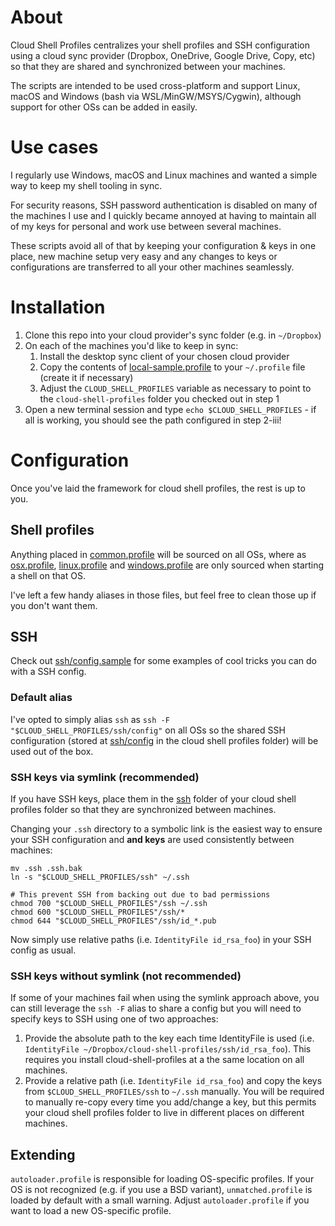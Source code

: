 # About
Cloud Shell Profiles centralizes your shell profiles and SSH configuration using
a cloud sync provider (Dropbox, OneDrive, Google Drive, Copy, etc) so that they
are shared and synchronized between your machines.

The scripts are intended to be used cross-platform and support Linux, macOS
and Windows (bash via WSL/MinGW/MSYS/Cygwin), although support for other OSs can
be added in easily.

# Use cases
I regularly use Windows, macOS and Linux machines and wanted a simple way to keep
my shell tooling in sync.

For security reasons, SSH password authentication is disabled on many of the
machines I use and I quickly became annoyed at having to maintain all of my keys
for personal and work use between several machines.

These scripts avoid all of that by keeping your configuration & keys in one
place, new machine setup very easy and any changes to keys or configurations are
transferred to all your other machines seamlessly.

# Installation
1. Clone this repo into your cloud provider's sync folder (e.g. in `~/Dropbox`)
2. On each of the machines you'd like to keep in sync:
    1. Install the desktop sync client of your chosen cloud provider
    2. Copy the contents of [local-sample.profile](local-sample.profile) to your  `~/.profile` file (create it if necessary)
    3. Adjust the `CLOUD_SHELL_PROFILES` variable as necessary to point to the `cloud-shell-profiles` folder you checked out in step 1
3. Open a new terminal session and type `echo $CLOUD_SHELL_PROFILES` - if all is working, you should see the path configured in step 2-iii!

# Configuration
Once you've laid the framework for cloud shell profiles, the rest is up to you.

## Shell profiles
Anything placed in [common.profile](common.profile) will be sourced on all
OSs, where as [osx.profile](osx.profile), [linux.profile](linux.profile) and
[windows.profile](windows.profile) are only sourced when starting a shell on
that OS.

I've left a few handy aliases in those files, but feel free to clean those up if
you don't want them.

## SSH
Check out [ssh/config.sample](ssh/config.sample) for some examples of cool
tricks you can do with a SSH config.

### Default alias
I've opted to simply alias `ssh` as `ssh -F "$CLOUD_SHELL_PROFILES/ssh/config"`
on all OSs so the shared SSH configuration (stored at [ssh/config](ssh/config)
in the cloud shell profiles folder) will be used out of the box.

### SSH keys via symlink (recommended)
If you have SSH keys, place them in the [ssh](ssh) folder of your cloud shell
profiles folder so that they are synchronized between machines.

Changing your `.ssh` directory to a symbolic link is the easiest way to ensure
your SSH configuration and **and keys** are used consistently between machines:
```
mv .ssh .ssh.bak
ln -s "$CLOUD_SHELL_PROFILES/ssh" ~/.ssh

# This prevent SSH from backing out due to bad permissions
chmod 700 "$CLOUD_SHELL_PROFILES"/ssh ~/.ssh
chmod 600 "$CLOUD_SHELL_PROFILES"/ssh/*
chmod 644 "$CLOUD_SHELL_PROFILES"/ssh/id_*.pub
```

Now simply use relative paths (i.e. `IdentityFile id_rsa_foo`) in your SSH
config as usual.

### SSH keys without symlink (not recommended)
If some of your machines fail when using the symlink approach above, you can
still leverage the `ssh -F` alias to share a config but you will need to specify
keys to SSH using one of two approaches:
1. Provide the absolute path to the key each time IdentityFile is used (i.e.
   `IdentityFile ~/Dropbox/cloud-shell-profiles/ssh/id_rsa_foo`). This requires
   you install cloud-shell-profiles at a the same location on all machines.
2. Provide a relative path (i.e. `IdentityFile id_rsa_foo`) and copy the keys
   from `$CLOUD_SHELL_PROFILES/ssh` to `~/.ssh` manually. You will be required
   to manually re-copy every time you add/change a key, but this permits your
   cloud shell profiles folder to live in different places on different
   machines.

## Extending
`autoloader.profile` is responsible for loading OS-specific profiles. If your OS
is not recognized (e.g. if you use a BSD variant), `unmatched.profile` is loaded
by default with a small warning. Adjust `autoloader.profile` if you want to load
a new OS-specific profile.
